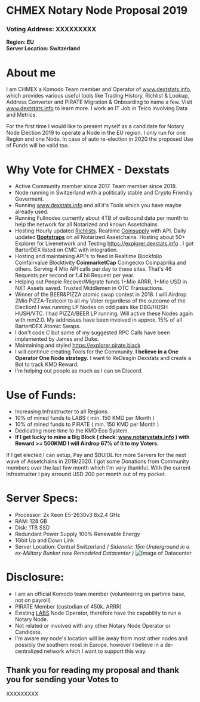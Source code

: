 # CHMEX Notary Node Proposal 2019


### Voting Address: XXXXXXXXX
**Region: EU**<br>
**Server Location: Switzerland**

# About me 
I am CHMEX a Komodo Team member and Operator of www.dextstats.info, which provides various useful tools like Trading History, Richlist & Lookup, Address Converter and PIRATE Migration & Onboarding to name a few. Visit www.dextstats.info to learn more.
I work an IT Job in Telco involving Data and Metrics.

For the first time I would like to present myself as a candidate for Notary Node Election 2019 to operate a Node in the EU region. I only run for one Region and one Node. In case of auto re-election in 2020 the proposed Use of Funds will be valid too.

# Why Vote for CHMEX - Dexstats

* Active Community member since 2017. Team member since 2018.
* Node running in Switzerland with a politically stable and Crypto Friendly Goverment.
* Running www.dexstats.info and all it's Tools which you have maybe already used.<br>
* Running Fullnodes currently about 4TB of outbound data per month to help the network for all Notarized and known Assetchains<br>
* Hosting Hourly updated <a href="https://dexstats.info/richlist.php">Richlists</a>. Realtime <a href="https://explorer.dexstats.info">Coinsupply</a> with API. Daily updated **<a href="https://dexstats.info/bootstrap.php">Bootstraps</a>** on all Notarized Assetchains. Hosting about 50+ Explorer for Livenetwork and Testing https://explorer.dexstats.info . I got BarterDEX listed on CMC with integration.
* Hosting and maintaining API's to feed in Realtime Blockfolio Coinfairvalue Blocktivity **CoinmarketCap** Coingecko Coinpaprika and others. Serving 4 Mio API calls per day to these sites. That's 46 Requests per second or 1.4 bil Request per year.<br>
* Helping out People Recover/Migrate funds 1+Mio ARRR, 1+Mio USD in NXT Assets saved. Trusted Middlemen in OTC Transactions.
* Winner of the BEER&PIZZA atomic swap contest in 2018. I will Airdrop 2Mio PIZZA-Testcoin to all my Voter regardless of the outcome of the Election! I was running LP Nodes on odd pairs like DBG/HUSH HUSH/VTC. I had PIZZA/BEER LP running. Will active these Nodes again with mm2.0. My addresses have been involved in approx. 15% of all BartertDEX Atomic Swaps.
* I don't code C but some of my suggested RPC Calls have been implemented by James and Duke.
* Maintaining and styled https://explorer.pirate.black
* I will continue creating Tools for the Community. **I believe in a One Operator One Node strategy.** I want to ReDesgin Dexstats and create a Bot to track KMD Reward.
* I'm helping out people as much as I can on Discord.

# Use of Funds:

* Increasing Infrastructer to all Regions.
* 10% of mined funds to LABS ( min. 150 KMD per Month )
* 10% of mined funds to PIRATE ( min. 150 KMD per Month )
* Dedicating more time to the KMD Eco System.
* **If I get lucky to mine a Big Block ( check: www.notarystats.info ) with Reward >= 500KMD I will Airdrop 67% of it to my Voters.**

If I get elected I can setup, Pay and $BUIDL for more Servers for the next wave of Assetchains in 2019/2020.
I got some Donations from Community members over the last few month which I'm very thankful. With the current Infrastructer I pay arround USD 200 per month out of my pocket.

# Server Specs:
* Processor: 2x Xeon E5-2630v3 8x2.4 GHz
* RAM: 128 GB
* Disk: 1TB SSD
* Redundant Power Supply 100% Renewable Energy
* 1Gbit Up and Down Link
* Server Location: Central Switzerland _( Sidenote: 15m Underground in a ex-Military Bunker now Remodeled Datacenter )_
![Image of Datacenter](https://dexstats.info/upload/bunker-dc.png)

# Disclosure:
* I am an official Komodo team member (volunteering on partime base, not on payroll)
* PIRATE Member (custodian of 450k. ARRR)
* Existing <a href="http://kmd.explorer.dexstats.info/address/RF4HiVeuYpaznRPs7fkRAKKYqT5tuxQQTL">LABS</a> Node Operator, therefore have the capability to run a Notary Node.
* Not related or involved with any other Notary Node Operator or Candidate.
* I'm aware my node's location will be away from most other nodes and possibly the southern most in Europe. however I believe in a de-centralized network which I want to support this way.

## Thank you for reading my proposal and thank you for sending your Votes to
XXXXXXXXX

